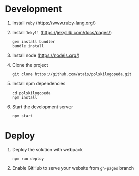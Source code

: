 # Development

1. Install `ruby` (https://www.ruby-lang.org/)
 
2. Install `Jekyll` (https://jekyllrb.com/docs/pages/)

   ```
   gem install bundler
   bundle install
   ```

3. Install node (https://nodejs.org/)

4. Clone the project

   ```
   git clone https://github.com/atais/polskilogopeda.git
   ```

5. Install npm dependencies

   ```
   cd polskilogopeda
   npm install
   ```
   
6. Start the development server

   ```
   npm start
   ```

# Deploy

1. Deploy the solution with webpack

   ```
   npm run deploy
   ```

2. Enable GitHub to serve your website from `gh-pages` branch




